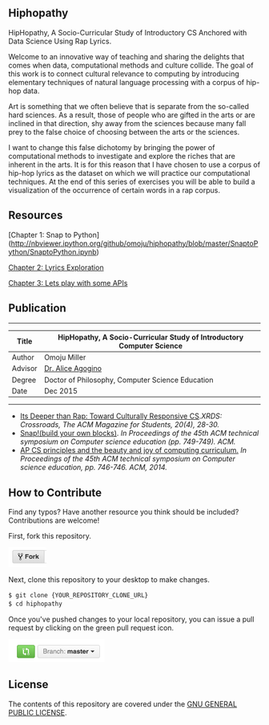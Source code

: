 ## Hiphopathy 

HipHopathy, A Socio-Curricular Study of Introductory CS Anchored with Data Science Using Rap Lyrics.

Welcome to an innovative way of teaching and sharing the delights that comes when data, computational methods and culture collide. The goal of this work is to connect cultural relevance to computing by introducing elementary techniques of natural language processing with a corpus of hip-hop data.

Art is something that we often believe that is separate from the so-called hard sciences. As a result, those of people who are gifted in the arts or are inclined in that direction, shy away from the sciences because many fall prey to the false choice of choosing between the arts or the sciences.

I want to change this false dichotomy by bringing the power of computational methods to investigate and explore the riches that are inherent in the arts. It is for this reason that I have chosen to use a corpus of hip-hop lyrics as the dataset on which we will practice our computational techniques. At the end of this series of exercises you will be able to build a visualization of the occurrence of certain words in a rap corpus.

## Resources

[Chapter 1: Snap to Python]
(http://nbviewer.ipython.org/github/omoju/hiphopathy/blob/master/SnaptoPython/SnaptoPython.ipynb)

[Chapter 2: Lyrics Exploration](http://nbviewer.ipython.org/github/omoju/hiphopathy/blob/master/HipHopDataExploration/HipHopDataExploration.ipynb)

[Chapter 3: Lets play with some APIs](http://nbviewer.ipython.org/github/omoju/hiphopathy/blob/master/RapGeniusAPI/RapGeniusAPI.ipynb)

## Publication
-----------------------------------------------------------------------------------
| Title    | HipHopathy, A Socio-Curricular Study of Introductory Computer Science |
| -------- | --------------------------------------------------------------------- |
| Author   | Omoju Miller 							                               |
| Advisor  | [Dr. Alice Agogino][Alice] 					                       |
| Degree   | Doctor of Philosophy, Computer Science Education 	                   |
| Date     | Dec 2015								                               |
------------------------------------------------------------------------------------
[Alice]: http://www.me.berkeley.edu/people/faculty/alice-m-agogino

- [Its Deeper than Rap: Toward Culturally Responsive CS](http://dl.acm.org/citation.cfm?id=2604994).*XRDS: Crossroads, The ACM Magazine for Students, 20(4), 28-30.*
- [Snap!(build your own blocks)](http://dl.acm.org/citation.cfm?id=2539022). *In Proceedings of the 45th ACM technical symposium on Computer science education (pp. 749-749). ACM.*
- [ AP CS principles and the beauty and joy of computing curriculum.](http://dl.acm.org/citation.cfm?id=2539026) *In Proceedings of the 45th ACM technical symposium on Computer science education, pp. 746-746. ACM, 2014.*


## How to Contribute

Find any typos? Have another resource you think should be included? Contributions are welcome!

First, fork this repository.

![Fork Icon](images/fork-icon.png)

Next, clone this repository to your desktop to make changes.

```sh
$ git clone {YOUR_REPOSITORY_CLONE_URL}
$ cd hiphopathy
```

Once you've pushed changes to your local repository, you can issue a pull request by clicking on the green pull request icon.

![Pull Request Icon](images/pull-request-icon.png)


## License

The contents of this repository are covered under the [GNU GENERAL PUBLIC LICENSE](License.md).

